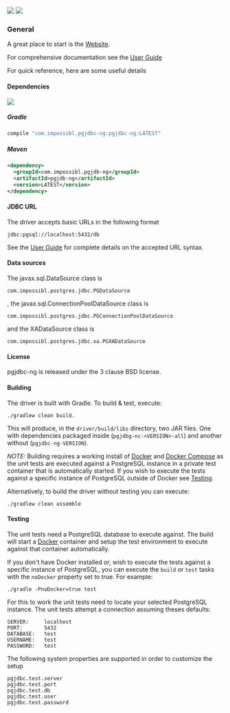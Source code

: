 [![](https://img.shields.io/travis/impossibl/pgjdbc-ng/develop.svg?style=flat)](https://travis-ci.org/impossibl/pgjdbc-ng/branches)
[![](https://img.shields.io/github/release/impossibl/pgjdbc-ng.svg?style=flat)](https://github.com/impossibl/pgjdbc-ng/releases/latest)

### General

A great place to start is the [Website](https://impossibl.github.io/pgjdbc-ng).

For comprehensive documentation see the [User Guide](https://impossibl.github.io/pgjdbc-ng/docs/current/user-guide)

For quick reference, here are some useful details

#### Dependencies

[![](https://img.shields.io/maven-central/v/com.impossibl.pgjdbc-ng/pgjdbc-ng.svg)](https://search.maven.org/search?q=g:com.impossibl.pgjdbc-ng%20AND%20a:pgjdbc-ng&core=gav)

##### Gradle

```groovy
compile "com.impossibl.pgjdbc-ng:pgjdbc-ng:LATEST"
```
    
##### Maven

```xml
<dependency>
  <groupId>com.impossibl.pgjdb-ng</groupId>
  <artifactId>pgjdb-ng</artifactId>
  <version>LATEST</version>
</dependency>
```
    

#### JDBC URL

The driver accepts basic URLs in the following format

	jdbc:pgsql://localhost:5432/db
	

See the [User Guide](https://impossibl.github.io/pgjdbc-ng/docs/current/user-guide#connection-urls) 
for complete details on the accepted URL syntax.

#### Data sources

The javax.sql.DataSource class is

	com.impossibl.postgres.jdbc.PGDataSource

, the javax.sql.ConnectionPoolDataSource class is

	com.impossibl.postgres.jdbc.PGConnectionPoolDataSource

and the XADataSource class is

	com.impossibl.postgres.jdbc.xa.PGXADataSource

#### License

pgjdbc-ng is released under the 3 clause BSD license.

#### Building
The driver is built with Gradle. To build & test, execute:

	./gradlew clean build.

This will produce, in the `driver/build/libs` directory, two JAR files. One with dependencies
packaged inside (`pgjdbg-nc-<VERSION>-all`) and another without (`pgjdbc-ng-VERSION`).

*NOTE:* Building requires a working install of [Docker](https://docs.docker.com/docker) and 
[Docker Compose](https://docs.docker.com/compose) as the unit tests are executed against a
PostgreSQL instance in a private test container that is automatically started. If you wish to
execute the tests against a specific instance of PostgreSQL outside of Docker see [Testing](#Testing).

Alternatively, to build the driver without testing you can execute:

    ./gradlew clean assemble  

#### Testing

The unit tests need a PostgreSQL database to execute against. The build will start a [Docker](https://docker.com)
container and setup the test environment to execute against that container automatically.

If you don't have Docker installed or, wish to execute the tests against a specific instance of PostgreSQL, you
can execute the `build` or `test` tasks with the `noDocker` property set to true. For example:

    ./gradle -PnoDocker=true test
    
For this to work the unit tests need to locate your selected PostgreSQL instance. The unit tests attempt a
connection assuming theses defaults:

	SERVER:     localhost
	PORT:       5432
	DATABASE:   test
	USERNAME:   test
	PASSWORD:   test

The following system properties are supported in order to customize the setup

	pgjdbc.test.server
	pgjdbc.test.port
	pgjdbc.test.db
	pgjdbc.test.user
	pgjdbc.test.password
